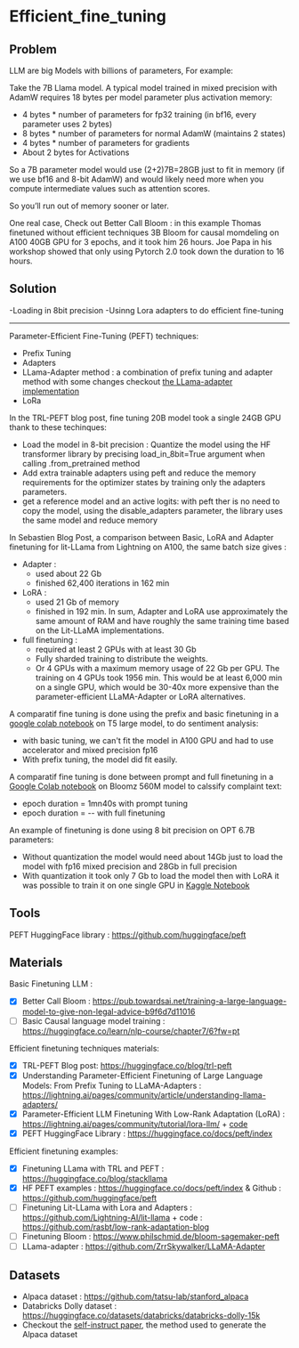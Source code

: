 # Efficient_fine_tuning

## Problem

LLM are big Models with billions of parameters, For example:

Take the 7B Llama model.
A typical model trained in mixed precision with AdamW requires 18 bytes per model parameter plus activation memory:
- 4 bytes * number of parameters for fp32 training (in bf16, every parameter uses 2 bytes)
- 8 bytes * number of parameters for normal AdamW (maintains 2 states)
- 4 bytes * number of parameters for gradients
- About 2 bytes for Activations

So a 7B parameter model would use (2+2)7B=28GB just to fit in memory (if we use bf16 and 8-bit AdamW) and would likely need more when you compute intermediate values such as attention scores.

So you’ll run out of memory sooner or later.

One real case, Check out Better Call Bloom : in this example Thomas finetuned without efficient techniques 3B Bloom for causal momdeling on A100 40GB GPU for 3 epochs, and it took him 26 hours. Joe Papa in his workshop showed that only using Pytorch 2.0 took down the duration to 16 hours.

## Solution

-Loading in 8bit precision
-Usinng Lora adapters to do efficient fine-tuning 

------------------------------------------------------------

Parameter-Efficient Fine-Tuning (PEFT) techniques:
- Prefix Tuning
- Adapters
- LLama-Adapter method : a combination of prefix tuning and adapter method with some changes checkout [the LLama-adapter implementation](https://github.com/ZrrSkywalker/LLaMA-Adapter)
- LoRa

In the TRL-PEFT blog post, fine tuning 20B model took a single 24GB GPU thank to these techinques:
- Load the model in 8-bit precision : Quantize the model using the HF transformer library by precising load_in_8bit=True argument when calling .from_pretrained method
- Add extra trainable adapters using peft and reduce the memory requirements for the optimizer states  by training only the adapters parameters.
- get a reference model and an active logits: with peft ther is no need to copy the model, using the disable_adapters parameter, the library uses the same model and reduce memory

In Sebastien Blog Post, a comparison between Basic, LoRA and Adapter finetuning for lit-LLama from Lightning on A100, the same batch size gives : 
- Adapter : 
    * used about 22 Gb
    * finished 62,400 iterations in 162 min
 - LoRA :
    * used 21 Gb of memory
    * finished in 192 min. In sum, Adapter and LoRA use approximately the same amount of RAM and have roughly the same training time based on the Lit-LLaMA implementations.
  - full finetuning : 
    * required at least 2 GPUs with at least 30 Gb
    * Fully sharded training to distribute the weights. 
    * Or 4 GPUs with a maximum memory usage of 22 Gb per GPU. The training on 4 GPUs took 1956 min. This would be at least 6,000 min on a single GPU, which would be 30-40x more expensive than the parameter-efficient LLaMA-Adapter or LoRA alternatives.

A comparatif fine tuning is done using the prefix and basic finetuning in a [google colab notebook](https://github.com/Thabet-Chaaouri/Efficient_fine_tuning/blob/main/Prefix_VS_Basic_fine_tuning.ipynb) on T5 large model, to do sentiment analysis:
- with basic tuning, we can't fit the model in A100 GPU and had to use accelerator and mixed precision fp16
- With prefix tuning, the model did fit easily.

A comparatif fine tuning is done between prompt and full finetuning in a [Google Colab notebook](https://github.com/Thabet-Chaaouri/Efficient_fine_tuning/blob/main/Prompt_VS_Basic_Tuning.ipynb) on Bloomz 560M model to calssify complaint text:
- epoch duration = 1mn40s with prompt tuning
- epoch duration = -- with full finetuning

An example of finetuning is done using 8 bit precision on OPT 6.7B parameters:
- Without quantization the model would need about 14Gb just to load the model with fp16 mixed precision and 28Gb in full precision
- With quantization it took only 7 Gb to load the model then with LoRA it was possible to train it on one single GPU in [Kaggle Notebook](https://www.kaggle.com/code/thabetchaaouri/notebook771577603e/edit)

## Tools
PEFT HuggingFace library : https://github.com/huggingface/peft

## Materials
Basic Finetuning LLM : 
- [x] Better Call Bloom : https://pub.towardsai.net/training-a-large-language-model-to-give-non-legal-advice-b9f6d7d11016 
- [ ] Basic Causal language model training : https://huggingface.co/learn/nlp-course/chapter7/6?fw=pt 

Efficient finetuning techniques materials:
- [x] TRL-PEFT Blog post: https://huggingface.co/blog/trl-peft
- [x] Understanding Parameter-Efficient Finetuning of Large Language Models: From Prefix Tuning to LLaMA-Adapters : https://lightning.ai/pages/community/article/understanding-llama-adapters/
- [x] Parameter-Efficient LLM Finetuning With Low-Rank Adaptation (LoRA) : https://lightning.ai/pages/community/tutorial/lora-llm/ + [code](https://github.com/rasbt/low-rank-adaptation-blog)
- [x] PEFT HuggingFace Library : https://huggingface.co/docs/peft/index

Efficient finetuning examples:
- [x] Finetuning LLama with TRL and PEFT : https://huggingface.co/blog/stackllama
- [x] HF PEFT examples : https://huggingface.co/docs/peft/index & Github : https://github.com/huggingface/peft
- [ ] Finetuning Lit-LLama with Lora and Adapters : https://github.com/Lightning-AI/lit-llama + code : https://github.com/rasbt/low-rank-adaptation-blog
- [ ] Finetuning Bloom : https://www.philschmid.de/bloom-sagemaker-peft
- [ ] LLama-adapter : https://github.com/ZrrSkywalker/LLaMA-Adapter

## Datasets
- Alpaca dataset : https://github.com/tatsu-lab/stanford_alpaca
- Databricks Dolly dataset : https://huggingface.co/datasets/databricks/databricks-dolly-15k
- Checkout the [self-instruct paper](https://arxiv.org/abs/2212.10560), the method used to generate the Alpaca dataset 

